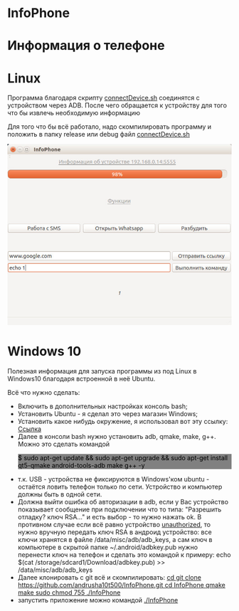 # InfoPhone
<h1>Информация о телефоне</h1>
<p style="text-align: center"><h1>Linux</h1></p>
<p>Программа благодаря скрипту <ins>connectDevice.sh</ins> соединятся с устройством через ADB. После чего обращается к устройству для того что бы извлечь необходимую информацию</p>
<p>Для того что бы всё работало, надо скомпилировать программу и положить в папку release или debug файл <ins>connectDevice.sh</ins></p>

<p><img src="https://raw.githubusercontent.com/andrusha10t500/InfoPhone/master/InfoPhone.jpg" alt=""></p>

<p style="text-align: center"><h1>Windows 10</h1></p>
<p>Полезная информация для запуска программы из под Linux в Windows10 благодаря встроенной в неё Ubuntu.</p>
<p>Всё что нужно сделать:</p>
<ul>
        <li>
            Включить в дополнительных настройках консоль bash;
        </li>
        <li>
            Установить Ubuntu - я сделал это через магазин Windows;
        </li>
        <li>
            Установить какое нибудь окружение, я использовал вот эту ссылку:
            <a href="https://xakep.ru/2017/02/03/wsl-in-colors/">Ссылка</a>
        </li>
        <li>
            Далее в консоли bash нужно установить adb, qmake, make, g++. Можно это сделать командой <p ><div style="background: gray; color: black">$ sudo apt-get update && sudo apt-get upgrade && sudo apt-get install qt5-qmake android-tools-adb make g++ -y</div></p>
        </li>
        <li>
            т.к. USB - устройства не фиксируются в Windows'ком ubuntu - остаётся ловить телефон только по сети. Устройство и компьютер должны быть в одной сети.
        </li>
        <li>
            Должна выйти ошибка об авторизации в adb, если у Вас устройство показывает сообщение при подключении что то типа: "Разрешить отладку? ключ RSA..." и есть выбор - то нужно нажать ok.
            В противном случае если всё равно устройство <ins>unauthorized</ins>, то нужно вручную передать ключ RSA в андроид устройство: все ключи хранятся в файле /data/misc/adb/adb_keys, а сам ключ в компьютере в скрытой папке ~/.android/adbkey.pub
            нужно перенести ключ на телефон и сделать это командой к примеру: echo $(cat /storage/sdcard1/Download/adbkey.pub) >> /data/misc/adb/adb_keys
        </li>
        <li>
            Далее клонировать с git всё и скомпилировать:
            <u>
                <l>
                    cd
                </l>
                <l>
                    git clone https://github.com/andrusha10t500/InfoPhone.git
                </l>
                <l>
                    cd InfoPhone
                </l>
                <l>
                    qmake
                </l>
                <l>
                    make
                </l>
                <l>
                    sudo chmod 755 ./InfoPhone
                </l>
            </u>
        </li>
        <li>
            запустить приложение можно командой
            <u>
                <l>
                    ./InfoPhone
                </l>
            </u>
        </li>
</ul>
<img src="" alt="">